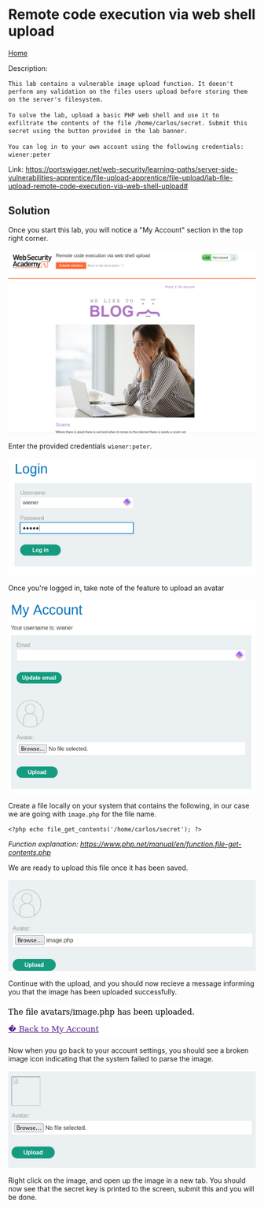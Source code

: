 # Remote code execution via web shell upload
<a href="{{ site.url }}{{ site.baseurl }}"> Home</a>


Description:
```
This lab contains a vulnerable image upload function. It doesn't perform any validation on the files users upload before storing them on the server's filesystem.

To solve the lab, upload a basic PHP web shell and use it to exfiltrate the contents of the file /home/carlos/secret. Submit this secret using the button provided in the lab banner.

You can log in to your own account using the following credentials: wiener:peter 
```

Link: https://portswigger.net/web-security/learning-paths/server-side-vulnerabilities-apprentice/file-upload-apprentice/file-upload/lab-file-upload-remote-code-execution-via-web-shell-upload#

## Solution
Once you start this lab, you will notice a "My Account" section in the top right corner.<br><br>
![image](/pictures/web_security_academy/file_upload/359171312-9e32b5e5-2816-4d56-97c6-3d0c13164dfc.png)

Enter the provided credentials ``wiener:peter``.<br><br>
![image](/pictures/web_security_academy/file_upload/359171419-4271ec78-b8e6-487b-8e73-e23173ba5b35.png)

Once you're logged in, take note of the feature to upload an avatar<br><br>
![image](/pictures/web_security_academy/file_upload/359171568-e11fd2b5-6134-4d84-92d3-acb9e817cb5e.png)

Create a file locally on your system that contains the following, in our case we are going with `image.php` for the file name.
```
<?php echo file_get_contents('/home/carlos/secret'); ?>
```
<i>Function explanation: https://www.php.net/manual/en/function.file-get-contents.php</i>

We are ready to upload this file once it has been saved.<br><br>
![image](/pictures/web_security_academy/file_upload/359171701-501e548f-7198-4460-8269-15a9a9c3e926.png)

Continue with the upload, and you should now recieve a message informing you that the image has been uploaded
successfully.<br><br>
![image](/pictures/web_security_academy/file_upload/359171797-40860b38-2bb4-47c4-82e3-b7a46e0da2fb.png)

Now when you go back to your account settings, you should see a broken image icon indicating
that the system failed to parse the image.<br><br>
![image](/pictures/web_security_academy/file_upload/359172018-a548c76e-dd5b-4785-b548-933135851fa4.png)

Right click on the image, and open up the image in a new tab.
You should now see that the secret key is printed to the screen, submit this and you will be done.




